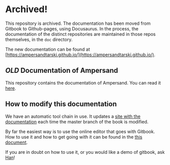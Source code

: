 # Archived!

This repository is archived. The documentation has been moved from Gitbook to Github-pages, using Docusaurus. 
In the process, the documentation of the distinct repositories are maintained in those repos themselves, in the `doc` directory. 

The new documentation can be found at [https://ampersandtarski.github.io/](https://ampersandtarski.github.io/).




## ***OLD*** Documentation of Ampersand

This repository contains the documentation of Ampersand. You can read it [here](https://ampersandtarski.gitbook.io/documentation).

## How to modify this documentation

We have an automatic tool chain in use. It updates a [site with the documentation](https://www.gitbook.com/book/ampersandtarski/documentation) each time the master branch of the book is modified.

By far the easiest way is to use the online editor that goes with Gitbook. How to use it and how to get going with it can be found in the [this document](https://www.gitbook.com/book/ampersandtarski/the-tools-we-use-for-ampersand).

If you are in doubt on how to use it, or you would like a demo of gitbook, ask [Han](mailto://han.joosten.han@gmail.com)!

